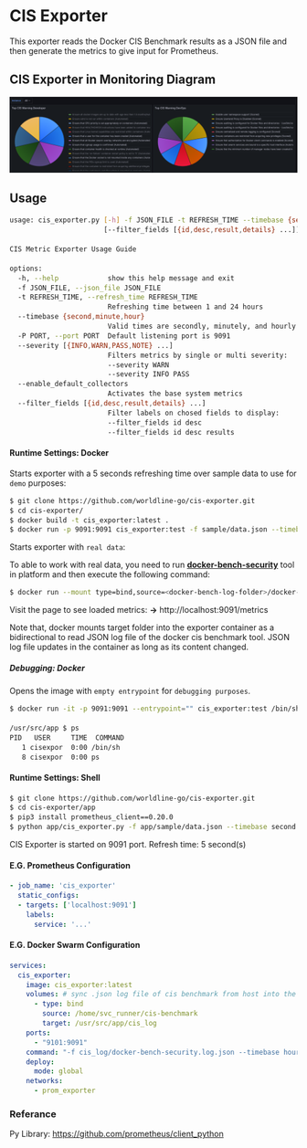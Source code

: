 # CIS Exporter

This exporter reads the Docker CIS Benchmark results as a JSON file and then generate the metrics to give input for Prometheus.

## CIS Exporter in Monitoring Diagram

<img src="_assets/dashboard.png"/>

## Usage

```sh
usage: cis_exporter.py [-h] -f JSON_FILE -t REFRESH_TIME --timebase {second,minute,hour} [-P PORT] [--severity [{INFO,WARN,PASS,NOTE} ...]] [--enable_default_collectors]
                       [--filter_fields [{id,desc,result,details} ...]]

CIS Metric Exporter Usage Guide

options:
  -h, --help            show this help message and exit
  -f JSON_FILE, --json_file JSON_FILE
  -t REFRESH_TIME, --refresh_time REFRESH_TIME
                        Refreshing time between 1 and 24 hours
  --timebase {second,minute,hour}
                        Valid times are secondly, minutely, and hourly
  -P PORT, --port PORT  Default listening port is 9091
  --severity [{INFO,WARN,PASS,NOTE} ...]
                        Filters metrics by single or multi severity:
                        --severity WARN
                        --severity INFO PASS
  --enable_default_collectors
                        Activates the base system metrics
  --filter_fields [{id,desc,result,details} ...]
                        Filter labels on chosed fields to display:
                        --filter_fields id desc
                        --filter_fields id desc results
```

#### Runtime Settings: Docker

Starts exporter with a 5 seconds refreshing time over sample data to use for `demo` purposes:

```sh
$ git clone https://github.com/worldline-go/cis-exporter.git
$ cd cis-exporter/
$ docker build -t cis_exporter:latest .
$ docker run -p 9091:9091 cis_exporter:test -f sample/data.json --timebase second -t 5
```

Starts exporter with `real data`:  

To able to work with real data, you need to run **[docker-bench-security](https://github.com/docker/docker-bench-security)** tool in platform and then execute the following command:  


```sh
$ docker run --mount type=bind,source=<docker-bench-log-folder>/docker-bench-security.log.json,target=/usr/src/app/cis_log -p 9091:9091 cis_exporter:test -f cis_log/docker-bench-security.log.json --timebase second -t 5
```

Visit the page to see loaded metrics: __->__  http://localhost:9091/metrics


Note that, docker mounts target folder into the exporter container as a bidirectional to read JSON log file of the docker cis benchmark tool. JSON log file updates in the container as long as its content changed.

##### Debugging: Docker

Opens the image with `empty entrypoint` for  `debugging purposes`.

```sh
$ docker run -it -p 9091:9091 --entrypoint="" cis_exporter:test /bin/sh

/usr/src/app $ ps
PID   USER     TIME  COMMAND
   1 cisexpor  0:00 /bin/sh
   8 cisexpor  0:00 ps

```

#### Runtime Settings: Shell

```sh
$ git clone https://github.com/worldline-go/cis-exporter.git
$ cd cis-exporter/app
$ pip3 install prometheus_client==0.20.0
$ python app/cis_exporter.py -f app/sample/data.json --timebase second -t 5
```
CIS Exporter is started on 9091 port. Refresh time: 5 second(s)


#### E.G. Prometheus Configuration
```yaml
- job_name: 'cis_exporter'
  static_configs:
  - targets: ['localhost:9091']
    labels:
      service: '...'
```

#### E.G. Docker Swarm Configuration
```yaml
services:
  cis_exporter:
    image: cis_exporter:latest
    volumes: # sync .json log file of cis benchmark from host into the container once it is changed.
      - type: bind
        source: /home/svc_runner/cis-benchmark
        target: /usr/src/app/cis_log
    ports:
      - "9101:9091"
    command: "-f cis_log/docker-bench-security.log.json --timebase hour -t 3 --severity WARN --filter_fields id desc results"
    deploy:
      mode: global
    networks:
      - prom_exporter
```

### Referance
Py Library: https://github.com/prometheus/client_python
